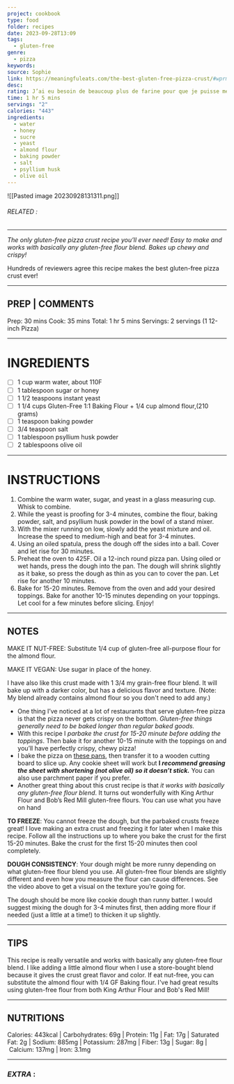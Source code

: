```yaml
---
project: cookbook
type: food
folder: recipes
date: 2023-09-28T13:09
tags:
  - gluten-free
genre:
  - pizza
keywords: 
source: Sophie
link: https://meaningfuleats.com/the-best-gluten-free-pizza-crust/#wprm-recipe-container-13055
desc: 
rating: J’ai eu besoin de beaucoup plus de farine pour que je puisse mettre la pâte en boule mais c’était bon. Par contre assez difficile à digérer
time: 1 hr 5 mins
servings: "2"
calories: "443"
ingredients:
  - water
  - honey
  - sucre
  - yeast
  - almond flour
  - baking powder
  - salt
  - psyllium husk
  - olive oil
---
```


![[Pasted image 20230928131311.png]]
###### *RELATED* : 
---
_The only gluten-free pizza crust recipe you’ll ever need! Easy to make and works with basically any gluten-free flour blend. Bakes up chewy and crispy!_

Hundreds of reviewers agree this recipe makes the best gluten-free pizza crust ever!

---
## PREP | COMMENTS

Prep: 30 mins Cook: 35 mins Total: 1 hr 5 mins
Servings: 2 servings (1 12-inch Pizza)

---
# INGREDIENTS

- [ ] 1 cup warm water, about 110F
- [ ] 1 tablespoon sugar or honey
- [ ] 1 1/2 teaspoons instant yeast
- [ ] 1 1/4 cups Gluten-Free 1:1 Baking Flour + 1/4 cup almond flour,(210 grams)
- [ ] 1 teaspoon baking powder
- [ ] 3/4 teaspoon salt
- [ ] 1 tablespoon psyllium husk powder
- [ ] 2 tablespoons olive oil

---
# INSTRUCTIONS

1. Combine the warm water, sugar, and yeast in a glass measuring cup. Whisk to combine.
2. While the yeast is proofing for 3-4 minutes, combine the flour, baking powder, salt, and psyllium husk powder in the bowl of a stand mixer.
3. With the mixer running on low, slowly add the yeast mixture and oil. Increase the speed to medium-high and beat for 3-4 minutes.
4. Using an oiled spatula, press the dough off the sides into a ball. Cover and let rise for 30 minutes.
5. Preheat the oven to 425F. Oil a 12-inch round pizza pan. Using oiled or wet hands, press the dough into the pan. The dough will shrink slightly as it bake, so press the dough as thin as you can to cover the pan. Let rise for another 10 minutes.
6. Bake for 15-20 minutes. Remove from the oven and add your desired toppings. Bake for another 10-15 minutes depending on your toppings. Let cool for a few minutes before slicing. Enjoy!

---
## NOTES

MAKE IT NUT-FREE: Substitute 1/4 cup of gluten-free all-purpose flour for the almond flour.
  
MAKE IT VEGAN: Use sugar in place of the honey.
  
I have also like this crust made with 1 3/4 my grain-free flour blend. It will bake up with a darker color, but has a delicious flavor and texture. (Note: My blend already contains almond flour so you don't need to add any.)


- One thing I’ve noticed at a lot of restaurants that serve gluten-free pizza is that the pizza never gets crispy on the bottom. _Gluten-free things generally need to be baked longer than regular baked goods._
- With this recipe I _parbake the crust for 15-20 minute before adding the toppings_. Then bake it for another 10-15 minute with the toppings on and you’ll have perfectly crispy, chewy pizza!
- I bake the pizza on [these pans](https://www.amazon.com/gp/product/B000Q3F060/ref=as_li_tl?ie=UTF8&camp=1789&creative=9325&creativeASIN=B000Q3F060&linkCode=as2&tag=meanieats04-20&linkId=TFI5MYC5F4GQCVOC), then transfer it to a wooden cutting board to slice up. Any cookie sheet will work but **I _recommend greasing the sheet with shortening (not olive oil) so it doesn’t stick._** You can also use parchment paper if you prefer.
- Another great thing about this crust recipe is that _it works with basically any gluten-free flour blend_. It turns out wonderfully with King Arthur Flour and Bob’s Red Mill gluten-free flours. You can use what you have on hand

**TO FREEZE**: You cannot freeze the dough, but the parbaked crusts freeze great! I love making an extra crust and freezing it for later when I make this recipe. Follow all the instructions up to where you bake the crust for the first 15-20 minutes. Bake the crust for the first 15-20 minutes then cool completely.

**DOUGH CONSISTENCY**: Your dough might be more runny depending on what gluten-free flour blend you use. All gluten-free flour blends are slightly different and even how you measure the flour can cause differences. See the video above to get a visual on the texture you’re going for.

The dough should be more like cookie dough than runny batter. I would suggest mixing the dough for 3-4 minutes first, then adding more flour if needed (just a little at a time!) to thicken it up slightly.

---
## TIPS

This recipe is really versatile and works with basically any gluten-free flour blend. I like adding a little almond flour when I use a store-bought blend because it gives the crust great flavor and color. If eat nut-free, you can substitute the almond flour with 1/4 GF Baking flour. I've had great results using gluten-free flour from both King Arthur Flour and Bob's Red Mill!

---
## NUTRITIONS

Calories: 443kcal | Carbohydrates: 69g | Protein: 11g | Fat: 17g | Saturated Fat: 2g | Sodium: 885mg | Potassium: 287mg | Fiber: 13g | Sugar: 8g | Calcium: 137mg | Iron: 3.1mg

---
### *EXTRA* :



